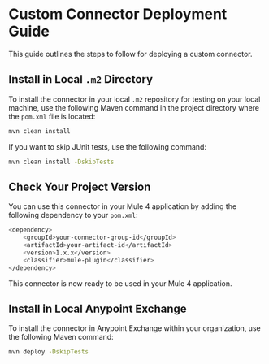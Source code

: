 # Custom Connector Deployment Guide

This guide outlines the steps to follow for deploying a custom connector.

## Install in Local `.m2` Directory

To install the connector in your local `.m2` repository for testing on your local machine, use the following Maven command in the project directory where the `pom.xml` file is located:

```bash
mvn clean install
```
If you want to skip JUnit tests, use the following command:

```bash
mvn clean install -DskipTests
```
##  Check Your Project Version
You can use this connector in your Mule 4 application by adding the following dependency to your `pom.xml`:

```bash
<dependency>
    <groupId>your-connector-group-id</groupId>
    <artifactId>your-artifact-id</artifactId>
    <version>1.x.x</version>
    <classifier>mule-plugin</classifier>
</dependency>
```

This connector is now ready to be used in your Mule 4 application.

## Install in Local Anypoint Exchange
To install the connector in Anypoint Exchange within your organization, use the following Maven command:

```bash
mvn deploy -DskipTests
```
